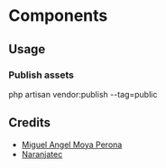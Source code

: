 # Components

## Usage

### Publish assets

php artisan vendor:publish --tag=public

## Credits

- [Miguel Angel Moya Perona](https://banzee.net)
- [Naranjatec](https://naranjatec.com)